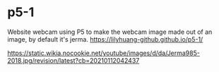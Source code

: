 # p5-1
Website webcam using P5 to make the webcam image made out of an image, by default it's jerma.
https://lilyhuang-github.github.io/p5-1/


https://static.wikia.nocookie.net/youtube/images/d/da/Jerma985-2018.jpg/revision/latest?cb=20210112042437
